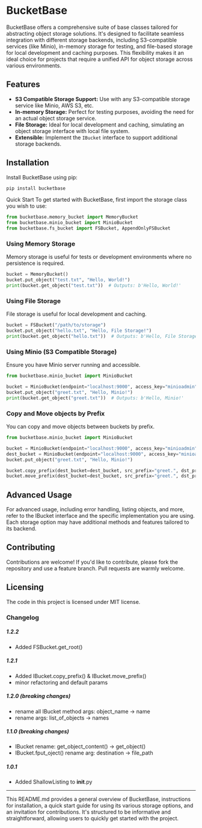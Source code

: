 # BucketBase

BucketBase offers a comprehensive suite of base classes tailored for abstracting object storage solutions. It's designed to facilitate seamless integration with
different storage backends, including S3-compatible services (like Minio), in-memory storage for testing, and file-based storage for local development and
caching purposes. This flexibility makes it an ideal choice for projects that require a unified API for object storage across various environments.

## Features

- **S3 Compatible Storage Support:** Use with any S3-compatible storage service like Minio, AWS S3, etc.
- **In-memory Storage:** Perfect for testing purposes, avoiding the need for an actual object storage service.
- **File Storage:** Ideal for local development and caching, simulating an object storage interface with local file system.
- **Extensible:** Implement the `IBucket` interface to support additional storage backends.

## Installation

Install BucketBase using pip:

```bash
pip install bucketbase
```

Quick Start
To get started with BucketBase, first import the storage class you wish to use:

```python
from bucketbase.memory_bucket import MemoryBucket
from bucketbase.minio_bucket import MinioBucket
from bucketbase.fs_bucket import FSBucket, AppendOnlyFSBucket
```

### Using Memory Storage

Memory storage is useful for tests or development environments where no persistence is required.

```python
bucket = MemoryBucket()
bucket.put_object("test.txt", "Hello, World!")
print(bucket.get_object("test.txt"))  # Outputs: b'Hello, World!'
```

### Using File Storage

File storage is useful for local development and caching.

```python
bucket = FSBucket("/path/to/storage")
bucket.put_object("hello.txt", "Hello, File Storage!")
print(bucket.get_object("hello.txt"))  # Outputs: b'Hello, File Storage!'
```

### Using Minio (S3 Compatible Storage)

Ensure you have Minio server running and accessible.

```python
from bucketbase.minio_bucket import MinioBucket

bucket = MinioBucket(endpoint="localhost:9000", access_key="minioadmin", secret_key="minioadmin", secure=False)
bucket.put_object("greet.txt", "Hello, Minio!")
print(bucket.get_object("greet.txt"))  # Outputs: b'Hello, Minio!'
```

### Copy and Move objects by Prefix

You can copy and move objects between buckets by prefix.

```python
from bucketbase.minio_bucket import MinioBucket

bucket = MinioBucket(endpoint="localhost:9000", access_key="minioadmin", secret_key="minioadmin", secure=False)
dest_bucket = MinioBucket(endpoint="localhost:9000", access_key="minioadmin", secret_key="minioadmin", secure=False, bucket_name="new_bucket")
bucket.put_object("greet.txt", "Hello, Minio!")

bucket.copy_prefix(dest_bucket=dest_bucket, src_prefix="greet.", dst_prefix="copy_dir/")
bucket.move_prefix(dest_bucket=dest_bucket, src_prefix="greet.", dst_prefix="move_dir/")                   
```

## Advanced Usage

For advanced usage, including error handling, listing objects, and more, refer to the IBucket interface and the specific implementation you are using. Each
storage option may have additional methods and features tailored to its backend.

## Contributing

Contributions are welcome! If you'd like to contribute, please fork the repository and use a feature branch. Pull requests are warmly welcome.

## Licensing

The code in this project is licensed under MIT license.

### Changelog

##### 1.2.2

- Added FSBucket.get_root()

##### 1.2.1

- Added IBucket.copy_prefix() & IBucket.move_prefix()
- minor refactoring and default params

##### 1.2.0 (breaking changes)

- rename all IBucket method args: object_name -> name
- rename args: list_of_objects -> names

##### 1.1.0 (breaking changes)

- IBucket rename: get_object_content() -> get_object()
- IBucket.fput_oject() rename arg: destination -> file_path

##### 1.0.1

- Added ShallowListing to __init__.py

---
This README.md provides a general overview of BucketBase, instructions for installation, a quick start guide for using its various storage options, and an
invitation for contributions. It's structured to be informative and straightforward, allowing users to quickly get started with the project.

